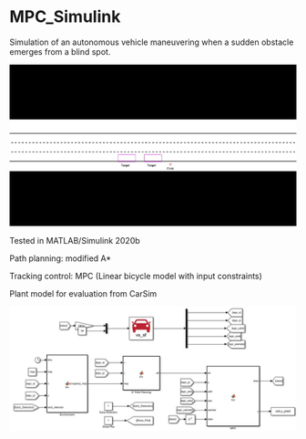 # MPC_Simulink

Simulation of an autonomous vehicle maneuvering when a sudden obstacle emerges from a blind spot.

![MPC](https://github.com/mych907/MPC_Simulink/blob/main/MPC.gif?raw=true)

Tested in MATLAB/Simulink 2020b

Path planning: modified A*

Tracking control: MPC (Linear bicycle model with input constraints)

Plant model for evaluation from CarSim

![MPC_blocks](https://github.com/mych907/MPC_Simulink/blob/main/MPC.jpg?raw=true)

